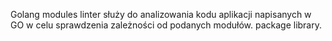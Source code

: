 Golang modules linter służy do analizowania kodu aplikacji napisanych w GO w celu sprawdzenia zależności od podanych modułów.
package library.